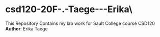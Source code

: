 # csd120-20F-.-Taege---Erika\
This Repository Contains my lab work for Sault College course CSD120
**Author**: Erika Taege
